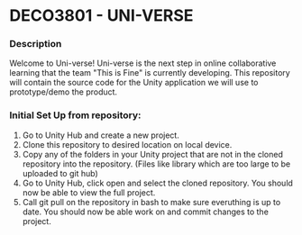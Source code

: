# DECO3801 - UNI-VERSE
### Description
Welcome to Uni-verse! Uni-verse is the next step in online collaborative learning that the team "This is Fine" is currently developing. This repository will contain the source code for the Unity application we will use to prototype/demo the product. 
### Initial Set Up from repository:
1. Go to Unity Hub and create a new project. 
2. Clone this repository to desired location on local device. 
3. Copy any of the folders in your Unity project that are not in the cloned repository into the repository. (Files like library which are too large to be uploaded to git hub)
4. Go to Unity Hub, click open and select the cloned repository. You should now be able to view the full project. 
5. Call git pull on the repository in bash to make sure everuthing is up to date. You should now be able work on and commit changes to the project. 

